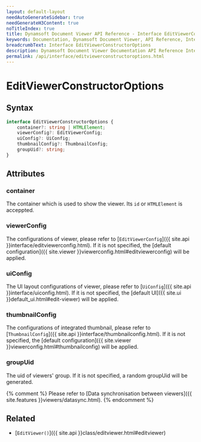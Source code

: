 ```yaml
---
layout: default-layout
needAutoGenerateSidebar: true
needGenerateH3Content: true
noTitleIndex: true
title: Dynamsoft Document Viewer API Reference - Interface EditViewerConstructorOptions
keywords: Documentation, Dynamsoft Document Viewer, API Reference, Interface EditViewerConstructorOptions
breadcrumbText: Interface EditViewerConstructorOptions
description: Dynamsoft Document Viewer Documentation API Reference Interface EditViewerConstructorOptions Page
permalink: /api/interface/editviewerconstructoroptions.html
---
```


# EditViewerConstructorOptions

## Syntax

```typescript
interface EditViewerConstructorOptions {
	container?: string | HTMLElement;
	viewerConfig?: EditViewerConfig; 
	uiConfig?: UiConfig; 
	thumbnailConfig?: ThumbnailConfig; 
	groupUid?: string; 
}
```

## Attributes

### container

The container which is used to show the viewer. Its `id` or `HTMLElement` is acceppted.

### viewerConfig

The configurations of viewer, please refer to [`EditViewerConfig`]({{ site.api }}interface/editviewerconfig.html). If it is not specified, the [default configuration]({{ site.viewer }}viewerconfig.html#editviewerconfig) will be applied.

### uiConfig

The UI layout configurations of viewer, please refer to [`UiConfig`]({{ site.api }}interface/uiconfig.html). If it is not specified, the [default UI]({{ site.ui }}default_ui.html#edit-viewer) will be applied.

### thumbnailConfig

The configurations of integrated thumbnail, please refer to [`ThumbnailConfig`]({{ site.api }}interface/thumbnailconfig.html). If it is not specified, the [default configuration]({{ site.viewer }}viewerconfig.html#thumbnailconfig) will be applied.

### groupUid

The uid of viewers' group. If it is not specified, a random groupUid will be generated.

{% comment %} Please refer to [Data synchronisation between viewers]({{ site.features }}viewers/datasync.html). {% endcomment %}

## Related

- [`EditViewer()`]({{ site.api }}class/editviewer.html#editviewer)